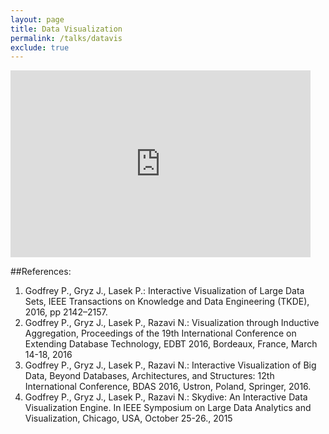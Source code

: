 ```yaml
---
layout: page
title: Data Visualization
permalink: /talks/datavis
exclude: true
---
```


<iframe src="https://docs.google.com/presentation/d/e/2PACX-1vTuBAdxocLiNVFVFTDOBFB3oHYgstOFAsgSIubM6V50fG63_jCOOK2A3hvho6Vo6ie9axBEAxk7do30/embed?start=false&loop=false&delayms=3000" frameborder="0" width="480" height="299" allowfullscreen="true" mozallowfullscreen="true" webkitallowfullscreen="true"></iframe>

##References:

1. Godfrey P., Gryz J., Lasek P.: Interactive Visualization of Large Data Sets, IEEE Transactions on Knowledge and Data Engineering (TKDE), 2016, pp 2142–2157.
2. Godfrey P., Gryz J., Lasek P., Razavi N.: Visualization through Inductive Aggregation, Proceedings of the 19th International Conference on Extending Database Technology, EDBT 2016, Bordeaux, France, March 14-18, 2016
3. Godfrey P., Gryz J., Lasek P., Razavi N.: Interactive Visualization of Big Data, Beyond Databases, Architectures, and Structures: 12th International Conference, BDAS 2016, Ustron, Poland, Springer, 2016.
4. Godfrey P., Gryz J., Lasek P., Razavi N.: Skydive: An Interactive Data Visualization Engine.  In IEEE Symposium on Large Data Analytics and Visualization, Chicago, USA, October 25-26., 2015

